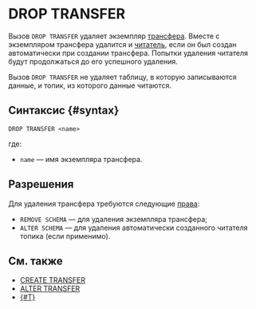 # DROP TRANSFER

Вызов `DROP TRANSFER` удаляет экземпляр [трансфера](../../../concepts/transfer.md). Вместе с экземпляром трансфера удалится и [читатель](../../../concepts/datamodel/topic.md#consumer), если он был создан автоматически при создании трансфера. Попытки удаления читателя будут продолжаться до его успешного удаления.

Вызов `DROP TRANSFER` не удаляет таблицу, в которую записываются данные, и топик, из которого данные читаются.

## Синтаксис {#syntax}

```yql
DROP TRANSFER <name>
```

где:

* `name` — имя экземпляра трансфера.

## Разрешения

Для удаления трансфера требуются следующие [права](grant.md#permissions-list):

* `REMOVE SCHEMA` — для удаления экземпляра трансфера;
* `ALTER SCHEMA` — для удаления автоматически созданного читателя топика (если применимо).

## См. также

* [CREATE TRANSFER](create-transfer.md)
* [ALTER TRANSFER](alter-transfer.md)
* [{#T}](../../../concepts/transfer.md)
